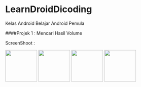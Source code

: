 # LearnDroidDicoding
Kelas Android Belajar Android Pemula

####Projek 1 : Mencari Hasil Volume

ScreenShoot : 

<img src="images/v1.jpg" width="100px" height="100px">
<img src="images/v2.jpg" width="100px" height="100px">
<img src="images/v3.jpg" width="100px" height="100px">
<img src="images/v4.jpg" width="100px" height="100px">




